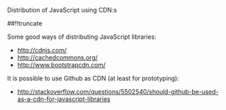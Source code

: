 Distribution of JavaScript using CDN:s

[meta:author]: <> (Jonas Colmsjo)
[meta:title]: <> (JavaScript CDN:S)
[meta:date]: <> (2012-12-19)
[meta:nested:key]: <> (Metadata value)

##!!truncate


Some good ways of distributing JavaScript libraries:
 * http://cdnjs.com/
 * http://cachedcommons.org/
 * http://www.bootstrapcdn.com/
 

It is possible to use Github as CDN (at least for prototyping):
 * http://stackoverflow.com/questions/5502540/should-github-be-used-as-a-cdn-for-javascript-libraries


